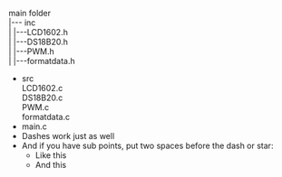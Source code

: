 

main folder    
|--- inc  
|   |---LCD1602.h  
|   |---DS18B20.h  
|   |---PWM.h  
|   |---formatdata.h  
- src  
        LCD1602.c  
        DS18B20.c  
        PWM.c  
        formatdata.c  
- main.c  
- Dashes work just as well
- And if you have sub points, put two spaces before the dash or star:
  - Like this
  - And this